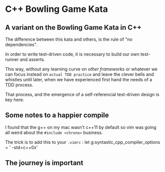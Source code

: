# C++ Bowling Game Kata

## A variant on the Bowling Game Kata in C++

The difference between this kata and others, is the
rule of "no dependencies".

In order to write test-driven code, it is necessary to 
build our own test-runner and asserts.

This way, without any learning curve on *other frameworks* or whatever
we can focus instead on `actual TDD practice` and leave the
clever bells and whistles until later, when we have
experienced first hand the needs of a TDD process.

That process, and the emergence of a self-referencial test-driven
design is key here.

## Some notes to a happier compile

I found that the g++ on my mac wasn't c++11 by default
so vim was going all weird about the `#include <chrono>` business.

The trick is to add this to your `.vimrc` :
    let g:syntastic_cpp_compiler_options = ' -std=c++0x'

## The journey is important




